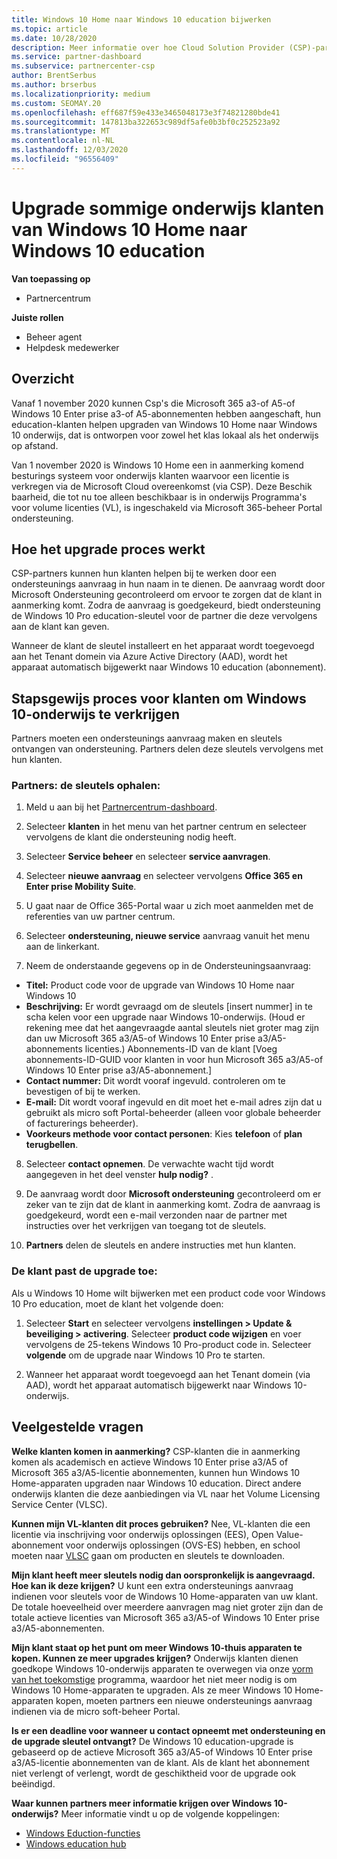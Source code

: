 ```yaml
---
title: Windows 10 Home naar Windows 10 education bijwerken
ms.topic: article
ms.date: 10/28/2020
description: Meer informatie over hoe Cloud Solution Provider (CSP)-partners sommige van hun onderwijs klanten kunnen upgraden van Windows 10 Home naar Windows 10 onderwijs
ms.service: partner-dashboard
ms.subservice: partnercenter-csp
author: BrentSerbus
ms.author: brserbus
ms.localizationpriority: medium
ms.custom: SEOMAY.20
ms.openlocfilehash: eff687f59e433e3465048173e3f74821280bde41
ms.sourcegitcommit: 147813ba322653c989df5afe0b3bf0c252523a92
ms.translationtype: MT
ms.contentlocale: nl-NL
ms.lasthandoff: 12/03/2020
ms.locfileid: "96556409"
---
```

# <a name="upgrade-some-education-customers-from-windows-10-home-to-windows-10-education"></a>Upgrade sommige onderwijs klanten van Windows 10 Home naar Windows 10 education

**Van toepassing op**

- Partnercentrum

**Juiste rollen**

- Beheer agent
- Helpdesk medewerker

## <a name="overview"></a>Overzicht

Vanaf 1 november 2020 kunnen Csp's die Microsoft 365 a3-of A5-of Windows 10 Enter prise a3-of A5-abonnementen hebben aangeschaft, hun education-klanten helpen upgraden van Windows 10 Home naar Windows 10 onderwijs, dat is ontworpen voor zowel het klas lokaal als het onderwijs op afstand.

Van 1 november 2020 is Windows 10 Home een in aanmerking komend besturings systeem voor onderwijs klanten waarvoor een licentie is verkregen via de Microsoft Cloud overeenkomst (via CSP). Deze Beschik baarheid, die tot nu toe alleen beschikbaar is in onderwijs Programma's voor volume licenties (VL), is ingeschakeld via Microsoft 365-beheer Portal ondersteuning. 

## <a name="how-the-upgrade-process-works"></a>Hoe het upgrade proces werkt

CSP-partners kunnen hun klanten helpen bij te werken door een ondersteunings aanvraag in hun naam in te dienen. De aanvraag wordt door Microsoft Ondersteuning gecontroleerd om ervoor te zorgen dat de klant in aanmerking komt. Zodra de aanvraag is goedgekeurd, biedt ondersteuning de Windows 10 Pro education-sleutel voor de partner die deze vervolgens aan de klant kan geven.

Wanneer de klant de sleutel installeert en het apparaat wordt toegevoegd aan het Tenant domein via Azure Active Directory (AAD), wordt het apparaat automatisch bijgewerkt naar Windows 10 education (abonnement).   

## <a name="step-by-step-process-for-customers-to-get-windows-10-education"></a>Stapsgewijs proces voor klanten om Windows 10-onderwijs te verkrijgen

Partners moeten een ondersteunings aanvraag maken en sleutels ontvangen van ondersteuning. Partners delen deze sleutels vervolgens met hun klanten.

### <a name="partners--how-to-get-the-keys"></a>Partners: de sleutels ophalen:

1. Meld u aan bij het [Partnercentrum-dashboard](https://partner.microsoft.com/dashboard).

2. Selecteer **klanten** in het menu van het partner centrum en selecteer vervolgens de klant die ondersteuning nodig heeft.

3. Selecteer **Service beheer** en selecteer **service aanvragen**.

4. Selecteer **nieuwe aanvraag** en selecteer vervolgens **Office 365 en Enter prise Mobility Suite**.

5. U gaat naar de Office 365-Portal waar u zich moet aanmelden met de referenties van uw partner centrum.

6. Selecteer **ondersteuning, nieuwe service** aanvraag vanuit het menu aan de linkerkant.

7. Neem de onderstaande gegevens op in de Ondersteuningsaanvraag:

- **Titel:** Product code voor de upgrade van Windows 10 Home naar Windows 10
- **Beschrijving:** Er wordt gevraagd om de sleutels [insert nummer] in te scha kelen voor een upgrade naar Windows 10-onderwijs. (Houd er rekening mee dat het aangevraagde aantal sleutels niet groter mag zijn dan uw Microsoft 365 a3/A5-of Windows 10 Enter prise a3/A5-abonnements licenties.) Abonnements-ID van de klant [Voeg abonnements-ID-GUID voor klanten in voor hun Microsoft 365 a3/A5-of Windows 10 Enter prise a3/A5-abonnement.]
- **Contact nummer:** Dit wordt vooraf ingevuld. controleren om te bevestigen of bij te werken.
- **E-mail:** Dit wordt vooraf ingevuld en dit moet het e-mail adres zijn dat u gebruikt als micro soft Portal-beheerder (alleen voor globale beheerder of facturerings beheerder).
- **Voorkeurs methode voor contact personen**: Kies **telefoon** of **plan terugbellen**.

8. Selecteer **contact opnemen**. De verwachte wacht tijd wordt aangegeven in het deel venster **hulp nodig?** .

9. De aanvraag wordt door **Microsoft ondersteuning** gecontroleerd om er zeker van te zijn dat de klant in aanmerking komt. Zodra de aanvraag is goedgekeurd, wordt een e-mail verzonden naar de partner met instructies over het verkrijgen van toegang tot de sleutels.

10. **Partners** delen de sleutels en andere instructies met hun klanten.

### <a name="customer-applies-the-upgrade"></a>De klant past de upgrade toe:

Als u Windows 10 Home wilt bijwerken met een product code voor Windows 10 Pro education, moet de klant het volgende doen:  

1. Selecteer **Start** en selecteer vervolgens **instellingen > Update & beveiliging > activering**. Selecteer **product code wijzigen** en voer vervolgens de 25-tekens Windows 10 Pro-product code in. Selecteer **volgende** om de upgrade naar Windows 10 Pro te starten.

2. Wanneer het apparaat wordt toegevoegd aan het Tenant domein (via AAD), wordt het apparaat automatisch bijgewerkt naar Windows 10-onderwijs.  

## <a name="frequently-asked-questions"></a>Veelgestelde vragen

**Welke klanten komen in aanmerking?**
CSP-klanten die in aanmerking komen als academisch en actieve Windows 10 Enter prise a3/A5 of Microsoft 365 a3/A5-licentie abonnementen, kunnen hun Windows 10 Home-apparaten upgraden naar Windows 10 education. Direct andere onderwijs klanten die deze aanbiedingen via VL naar het Volume Licensing Service Center (VLSC).

**Kunnen mijn VL-klanten dit proces gebruiken?**
Nee, VL-klanten die een licentie via inschrijving voor onderwijs oplossingen (EES), Open Value-abonnement voor onderwijs oplossingen (OVS-ES) hebben, en school moeten naar [VLSC](https://www.microsoft.com/Licensing/servicecenter/default.aspx) gaan om producten en sleutels te downloaden. 

**Mijn klant heeft meer sleutels nodig dan oorspronkelijk is aangevraagd. Hoe kan ik deze krijgen?**
U kunt een extra ondersteunings aanvraag indienen voor sleutels voor de Windows 10 Home-apparaten van uw klant. De totale hoeveelheid over meerdere aanvragen mag niet groter zijn dan de totale actieve licenties van Microsoft 365 a3/A5-of Windows 10 Enter prise a3/A5-abonnementen.

**Mijn klant staat op het punt om meer Windows 10-thuis apparaten te kopen. Kunnen ze meer upgrades krijgen?**
Onderwijs klanten dienen goedkope Windows 10-onderwijs apparaten te overwegen via onze [vorm van het toekomstige](https://www.microsoft.com/education/products/windows/shapethefuture.aspx) programma, waardoor het niet meer nodig is om Windows 10 Home-apparaten te upgraden. Als ze meer Windows 10 Home-apparaten kopen, moeten partners een nieuwe ondersteunings aanvraag indienen via de micro soft-beheer Portal.

**Is er een deadline voor wanneer u contact opneemt met ondersteuning en de upgrade sleutel ontvangt?**
De Windows 10 education-upgrade is gebaseerd op de actieve Microsoft 365 a3/A5-of Windows 10 Enter prise a3/A5-licentie abonnementen van de klant. Als de klant het abonnement niet verlengt of verlengt, wordt de geschiktheid voor de upgrade ook beëindigd.

**Waar kunnen partners meer informatie krijgen over Windows 10-onderwijs?**
Meer informatie vindt u op de volgende koppelingen:

- [Windows Eduction-functies](https://www.microsoft.com/education/products/windows/features)
- [Windows education hub](/education/windows/)